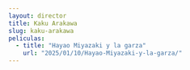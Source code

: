 ```yaml
---
layout: director
title: Kaku Arakawa
slug: kaku-arakawa
peliculas:
  - title: "Hayao Miyazaki y la garza"
    url: "2025/01/10/Hayao-Miyazaki-y-la-garza/"
---
```

